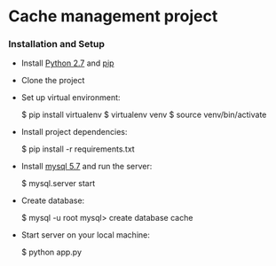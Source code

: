 # Cache management project

### Installation and Setup

* Install [Python 2.7](https://www.python.org/download/releases/2.7/) and [pip](https://pypi.python.org/pypi/pip)


* Clone the project


* Set up virtual environment:

    $ pip install virtualenv
    $ virtualenv venv
    $ source venv/bin/activate
    
    
* Install project dependencies:
    
    $ pip install -r requirements.txt


* Install [mysql 5.7](https://dev.mysql.com/downloads/mysql/5.7.html) and run the server:

    $ mysql.server start

* Create database:

    $ mysql -u root
    mysql> create database cache
 
 
* Start server on your local machine:

    $ python app.py